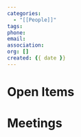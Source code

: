 ```yaml
---
categories:
  - "[[People]]"
tags:
phone:
email:
association:
org: []
created: {{ date }}
---
```

# Open Items


# Meetings




